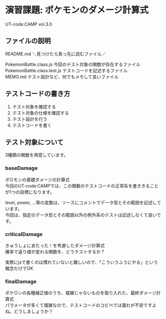# 演習課題: ポケモンのダメージ計算式

UT-code:CAMP vol.3.0

## ファイルの説明
README.md  ＼見つけたら真っ先に読むファイル／  

PokemonBattle.class.js  今回のテスト対象の関数が存在するファイル  
PokemonBattle.class.test.js  テストコードを記述するファイル  
MEMO.md  テスト設計など、何でもメモして良いファイル  

## テストコードの書き方
1. テスト対象を確認する
1. テスト対象の仕様を確認する
1. テスト設計を行う
1. テストコードを書く

## テスト対象について
3種類の関数を用意しています。

### baseDamage
ポ○モンの基礎ダメージの計算式  
今回のUT-code:CAMPでは、この関数のテストコードの正常系を書ききることが1つの目標になります。  

level, power, ...等の変数は、ソースにコメントでデータ型とその範囲を記述しています。  
今回は、指定のデータ型とその範囲以外の例外系のテストは記述しなくて良いです。  

### criticalDamage
きゅうしょにあたった！を考慮したダメージ計算式  
確率で返り値が変わる関数を、どうテストするか？  
  
実際にjsで書くのは慣れていないと難しいので、「こういうふうにやる」という概念だけでOK  

### finalDamage
ポケ○ンの各種補正値のうち、複雑じゃないものを取り入れた、最終ダメージ計算式  
パラメータが多くて複雑なので、テストコードのコピペでは漏れが不安ですよね。どうしましょうか？  
